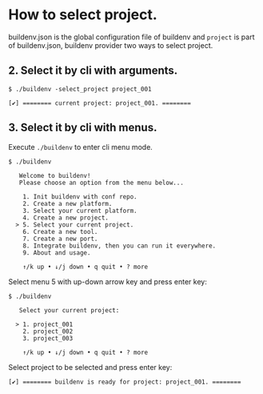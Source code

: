 # How to select project.

buildenv.json is the global configuration file of buildenv and `project` is part of buildenv.json, buildenv provider two ways to select project.

## 2. Select it by cli with arguments.

```
$ ./buildenv -select_project project_001

[✔] ======== current project: project_001. ========
```

## 3. Select it by cli with menus.

Execute `./buildenv` to enter cli menu mode.

```
$ ./buildenv

   Welcome to buildenv!                                   
   Please choose an option from the menu below...         
                                                          
    1. Init buildenv with conf repo.                      
    2. Create a new platform.                             
    3. Select your current platform.                      
    4. Create a new project.                              
  > 5. Select your current project.                       
    6. Create a new tool.                                 
    7. Create a new port.                                 
    8. Integrate buildenv, then you can run it everywhere.
    9. About and usage.                                   
                                                          
    ↑/k up • ↓/j down • q quit • ? more
```

Select menu 5 with up-down arrow key and press enter key:

```
$ ./buildenv

   Select your current project:        
                                       
  > 1. project_001                     
    2. project_002                     
    3. project_003                     
                                       
    ↑/k up • ↓/j down • q quit • ? more
```

Select project to be selected and press enter key:

```
[✔] ======== buildenv is ready for project: project_001. ========
```